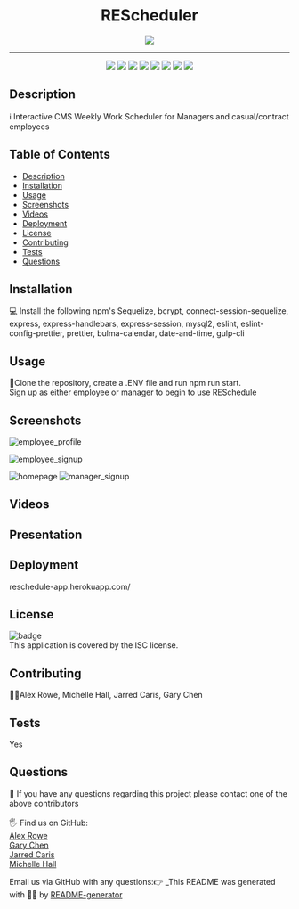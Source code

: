 
<h1 align="center">REScheduler</h1>
<p align="center">
    <img src="https://img.shields.io/github/repo-size/Jarred-Caris/RESchedule" />  
</p>
<hr>

<p align="center">
    <img src="https://img.shields.io/badge/Javascript-yellow" />
    <img src="https://img.shields.io/badge/jQuery-blue"  />
    <img src="https://img.shields.io/badge/-node.js-green" />
    <img src="https://img.shields.io/badge/-express-red" >
     <img src="https://img.shields.io/badge/-mySQL-blue">
      <img src="https://img.shields.io/badge/-calendar-purple" >
    <img src="https://img.shields.io/badge/-screencastify-lightgrey" />
    <img src="https://img.shields.io/badge/-json-orange" />
</p>
  

## Description
ℹ️ Interactive CMS Weekly Work Scheduler for Managers and casual/contract employees
## Table of Contents
- [Description](#description)
- [Installation](#installation)
- [Usage](#usage)
- [Screenshots](#screenshots)
- [Videos](#videos)
- [Deployment](#deployment)
- [License](#license)
- [Contributing](#contributing)
- [Tests](#tests)
- [Questions](#questions)
## Installation
💻 Install the following npm's Sequelize, bcrypt, connect-session-sequelize, express, express-handlebars, express-session, mysql2, eslint, eslint-config-prettier, prettier,
bulma-calendar, date-and-time, gulp-cli
## Usage
📖Clone the repository, create a .ENV file and run npm run start. <br>
Sign up as either employee or manager to begin to use RESchedule
## Screenshots
![employee_profile](https://user-images.githubusercontent.com/73085179/112922622-52f4fe00-9154-11eb-92b6-30b373acefe9.png)

![employee_signup](https://user-images.githubusercontent.com/73085179/112922631-57211b80-9154-11eb-8c6f-3baad1c458e8.png)

![homepage](https://user-images.githubusercontent.com/73085179/112922636-58eadf00-9154-11eb-9386-016aa68c7908.png)
![manager_signup](https://user-images.githubusercontent.com/73085179/112922640-5ab4a280-9154-11eb-95ef-833fb2db061c.png)

## Videos

## Presentation 
## Deployment
reschedule-app.herokuapp.com/

## License
![badge](https://img.shields.io/badge/license-ISC-brightgreen)
<br />
This application is covered by the ISC license. 
## Contributing
🙋‍♀️Alex Rowe, Michelle Hall, Jarred Caris, Gary Chen
## Tests
 Yes
## Questions
🤔 If you have any questions regarding this project please contact one of the above contributors<br />
<br />
🖐️ Find us on GitHub:<br/>
<a href = "https://github.com/TopGek99">Alex Rowe</a><br/>
<a href = "https://github.com/GaryChen513">Gary Chen</a><br/>
<a href = "https://github.com/Jarred-Caris">Jarred Caris</a><br />
<a href = "https://github.com/Chelle77322">Michelle Hall</a><br />

 Email us via GitHub with any questions:👉 
_This README was generated with 🤸‍♀️ by [README-generator](https://github.com/Chelle77322/README-Generator)
    
